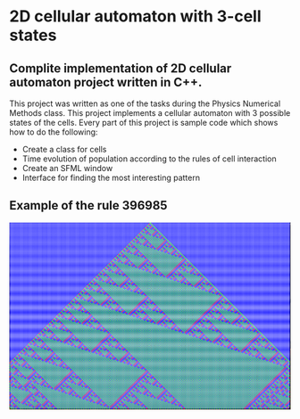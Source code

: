 # 2D cellular automaton with 3-cell states

## Complite implementation of 2D cellular automaton project written in C++.

This project was written as one of the tasks during the Physics Numerical Methods class. This project implements a cellular automaton with 3 possible states of the cells. Every part of this project is sample code which shows how to do the following:
* Create a class for cells 
* Time evolution of population according to the rules of cell interaction 
* Create an SFML window
* Interface for finding the most interesting pattern 

## Example of the rule 396985

![](https://github.com/MindovgTell/CellularAutomaton/blob/master/Images/rule396985.png)
